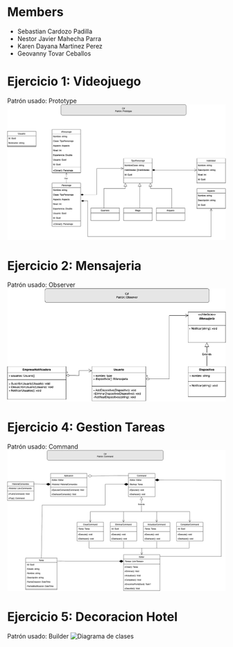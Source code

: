 # Members
- Sebastian Cardozo Padilla
- Nestor Javier Mahecha Parra
- Karen Dayana Martinez Perez
- Geovanny Tovar Ceballos

# Ejercicio 1: Videojuego
Patrón usado: Prototype
![Diagrama de clases](Tarea2-Videojuego.png)
# Ejercicio 2: Mensajeria
Patrón usado: Observer
![Diagrama de clases](Tarea2-Mensajeria.png)
# Ejercicio 4: Gestion Tareas
Patrón usado: Command
![Diagrama de clases](Tarea2-GestionTareas.png)
# Ejercicio 5: Decoracion Hotel
Patrón usado: Builder
![Diagrama de clases](Tarea2-DecoraciónHotel.png)
